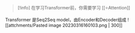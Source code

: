 > [!info] 
> 在学习Transformer前，你需要学习 [[⭐Attention]]



Transformer 是Seq2Seq model，由Encoder和Decoder组成
![[attchments/Pasted image 20230316160103.png | 300]]